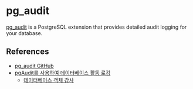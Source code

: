 # pg_audit

[pg_audit](https://github.com/pgaudit/pgaudit) is a PostgreSQL extension that provides detailed audit logging for your database.

## References

- [pg_audit GitHub](https://github.com/pgaudit/pgaudit)
- [pgAudit를 사용하여 데이터베이스 활동 로깅](https://docs.aws.amazon.com/ko_kr/AmazonRDS/latest/UserGuide/Appendix.PostgreSQL.CommonDBATasks.pgaudit.html)
    - [데이터베이스 객체 감사](https://docs.aws.amazon.com/ko_kr/AmazonRDS/latest/UserGuide/Appendix.PostgreSQL.CommonDBATasks.pgaudit.auditing.html)
